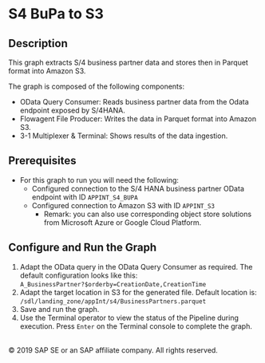 # S4 BuPa to S3

## Description

This graph extracts S/4 business partner data and stores then in Parquet format into Amazon S3.

The graph is composed of the following components:
- OData Query Consumer: Reads business partner data from the Odata endpoint exposed by S/4HANA.
- Flowagent File Producer: Writes the data in Parquet format into Amazon S3.
- 3-1 Multiplexer & Terminal: Shows results of the data ingestion.

## Prerequisites

- For this graph to run you will need the following:
    - Configured connection to the S/4 HANA business partner OData endpoint with ID `APPINT_S4_BUPA`
    - Configured connection to Amazon S3 with ID `APPINT_S3`
        - Remark: you can also use corresponding object store solutions from Microsoft Azure or Google Cloud Platform.

## Configure and Run the Graph

1. Adapt the OData query in the OData Query Consumer as required. The default configuration looks like this:<br>
`A_BusinessPartner?$orderby=CreationDate,CreationTime`
2. Adapt the target location in S3 for the generated file. Default location is:
   `/sdl/landing_zone/appInt/s4/BusinessPartners.parquet`
3. Save and run the graph. 
4. Use the Terminal operator to view the status of the Pipeline during execution. Press `Enter` on the Terminal console to complete the graph.

<br>
<div class="footer">
   &copy; 2019 SAP SE or an SAP affiliate company. All rights reserved.
</div>
